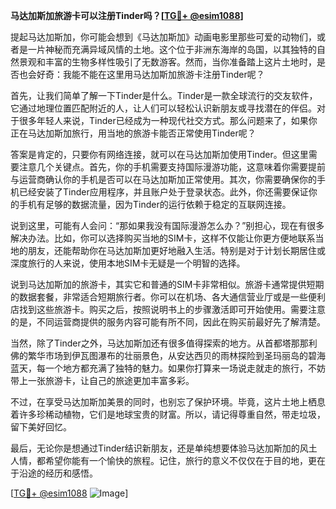 **马达加斯加旅游卡可以注册Tinder吗？[[TG💪+ @esim1088](https://t.me/s/esim1088)]**

提起马达加斯加，你可能会想到《马达加斯加》动画电影里那些可爱的动物们，或者是一片神秘而充满异域风情的土地。这个位于非洲东海岸的岛国，以其独特的自然景观和丰富的生物多样性吸引了无数游客。然而，当你准备踏上这片土地时，是否也会好奇：我能不能在这里用马达加斯加旅游卡注册Tinder呢？

首先，让我们简单了解一下Tinder是什么。Tinder是一款全球流行的交友软件，它通过地理位置匹配附近的人，让人们可以轻松认识新朋友或寻找潜在的伴侣。对于很多年轻人来说，Tinder已经成为一种现代社交方式。那么问题来了，如果你正在马达加斯加旅行，用当地的旅游卡能否正常使用Tinder呢？

答案是肯定的，只要你有网络连接，就可以在马达加斯加使用Tinder。但这里需要注意几个关键点。首先，你的手机需要支持国际漫游功能，这意味着你需要提前与运营商确认你的手机是否可以在马达加斯加正常使用。其次，你需要确保你的手机已经安装了Tinder应用程序，并且账户处于登录状态。此外，你还需要保证你的手机有足够的数据流量，因为Tinder的运行依赖于稳定的互联网连接。

说到这里，可能有人会问：“那如果我没有国际漫游怎么办？”别担心，现在有很多解决办法。比如，你可以选择购买当地的SIM卡，这样不仅能让你更方便地联系当地的朋友，还能帮助你在马达加斯加更好地融入生活。特别是对于计划长期居住或深度旅行的人来说，使用本地SIM卡无疑是一个明智的选择。

说到马达加斯加的旅游卡，其实它和普通的SIM卡非常相似。旅游卡通常提供短期的数据套餐，非常适合短期旅行者。你可以在机场、各大通信营业厅或是一些便利店找到这些旅游卡。购买之后，按照说明书上的步骤激活即可开始使用。需要注意的是，不同运营商提供的服务内容可能有所不同，因此在购买前最好先了解清楚。

当然，除了Tinder之外，马达加斯加还有很多值得探索的地方。从首都塔那那利佛的繁华市场到伊瓦图瀑布的壮丽景色，从安达西贝的雨林探险到圣玛丽岛的碧海蓝天，每一个地方都充满了独特的魅力。如果你打算来一场说走就走的旅行，不妨带上一张旅游卡，让自己的旅途更加丰富多彩。

不过，在享受马达加斯加美景的同时，也别忘了保护环境。毕竟，这片土地上栖息着许多珍稀动植物，它们是地球宝贵的财富。所以，请记得尊重自然，带走垃圾，留下美好回忆。

最后，无论你是想通过Tinder结识新朋友，还是单纯想要体验马达加斯加的风土人情，都希望你能有一个愉快的旅程。记住，旅行的意义不仅仅在于目的地，更在于沿途的经历和感悟。

[[TG💪+ @esim1088](https://t.me/s/esim1088) ![Image](https://i.postimg.cc/4NQfJmqS/Snipaste-2025-05-13-00-14-12.png)]